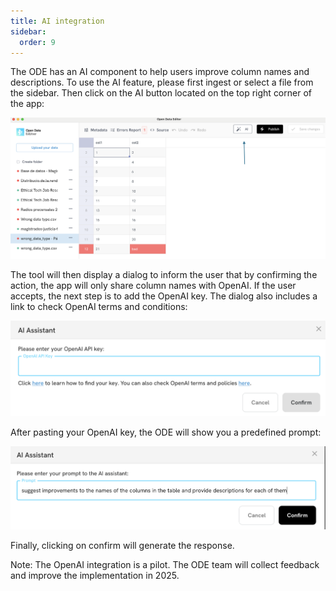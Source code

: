 ```yaml
---
title: AI integration
sidebar:
  order: 9
---
```

The ODE has an AI component to help users improve column names and descriptions. To use the AI feature, please first ingest or select a file from the sidebar. Then click on the AI button located on the top right corner of the app:

![AI Integration button is located in the top panel](./assets/ai-integration/ai-integration-1.png)

The tool will then display a dialog to inform the user that by confirming the action, the app will only share column names with OpenAI. If the user accepts, the next step is to add the OpenAI key. The dialog also includes a link to check OpenAI terms and conditions:

![OpenAI key dialog](./assets/ai-integration/ai-integration-2.png)

After pasting your OpenAI key, the ODE will show you a predefined prompt:

![OpenAI Prompt dialog](./assets/ai-integration/ai-integration-3.png)

Finally, clicking on confirm will generate the response.

Note: The OpenAI integration is a pilot. The ODE team will collect feedback and improve the implementation in 2025. 
